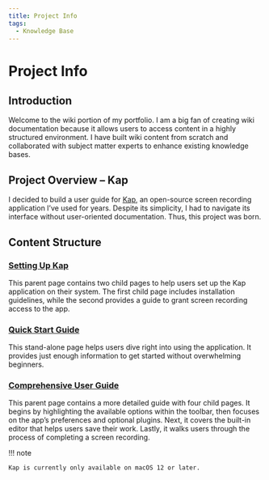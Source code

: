 ```yaml
---
title: Project Info
tags:
  - Knowledge Base
---
```


# Project Info

## **Introduction**

Welcome to the wiki portion of my portfolio. I am a big fan of creating wiki documentation because it allows users to access content in a highly structured environment. I have built wiki content from scratch and collaborated with subject matter experts to enhance existing knowledge bases.

## **Project Overview – Kap**

I decided to build a user guide for <u>[Kap](https://getkap.co/)</u>, an open-source screen recording application I’ve used for years. Despite its simplicity, I had to navigate its interface without user-oriented documentation. Thus, this
project was born.

## **Content Structure**

### [Setting Up Kap](./setting_up_kap/installation-guide.md)

This parent page contains two child pages to help users set up the Kap application on their system. The first child page includes installation guidelines, while the second provides a guide to grant screen recording access to the app.

### [Quick Start Guide](quick-start-guide.md)

This stand-alone page helps users dive right into using the application. It provides just enough information to get started without overwhelming beginners.

### [Comprehensive User Guide](./comprehensive_user_guide/tool-bar.md)

This parent page contains a more detailed guide with four child pages. It begins by highlighting the available options within the toolbar, then focuses
on the app’s preferences and optional plugins. Next, it covers the built-in editor that helps users save their work. Lastly, it walks users through the process of completing a screen recording.

!!! note

    Kap is currently only available on macOS 12 or later.